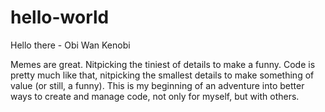 # hello-world
Hello there - Obi Wan Kenobi

Memes are great. Nitpicking the tiniest of details to make a funny. Code is pretty much like that, nitpicking the smallest details to make something of value (or still, a funny). This is my beginning of an adventure into better ways to create and manage code, not only for myself, but with others.
